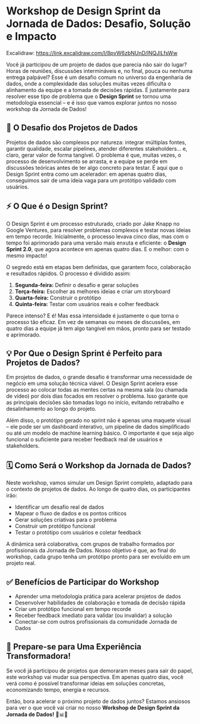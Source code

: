 # Workshop de Design Sprint da Jornada de Dados: Desafio, Solução e Impacto

Excalidraw: https://link.excalidraw.com/l/8pvW6zbNUnD/lNQJlLfsWw

Você já participou de um projeto de dados que parecia não sair do lugar? Horas de reuniões, discussões intermináveis e, no final, pouca ou nenhuma entrega palpável? Esse é um desafio comum no universo da engenharia de dados, onde a complexidade das soluções muitas vezes dificulta o alinhamento da equipe e a tomada de decisões rápidas. É justamente para resolver esse tipo de problema que o **Design Sprint** se tornou uma metodologia essencial – e é isso que vamos explorar juntos no nosso workshop da Jornada de Dados!

## 🌱 **O Desafio dos Projetos de Dados**

Projetos de dados são complexos por natureza: integrar múltiplas fontes, garantir qualidade, escalar pipelines, atender diferentes stakeholders... e, claro, gerar valor de forma tangível. O problema é que, muitas vezes, o processo de desenvolvimento se arrasta, e a equipe se perde em discussões teóricas antes de ter algo concreto para testar. É aqui que o Design Sprint entra como um acelerador: em apenas quatro dias, conseguimos sair de uma ideia vaga para um protótipo validado com usuários.

## ⚡ **O Que é o Design Sprint?**

O Design Sprint é um processo estruturado, criado por Jake Knapp no Google Ventures, para resolver problemas complexos e testar novas ideias em tempo recorde. Inicialmente, o processo levava cinco dias, mas com o tempo foi aprimorado para uma versão mais enxuta e eficiente: o **Design Sprint 2.0**, que agora acontece em apenas quatro dias. E o melhor: com o mesmo impacto!

O segredo está em etapas bem definidas, que garantem foco, colaboração e resultados rápidos. O processo é dividido assim:

1. **Segunda-feira:** Definir o desafio e gerar soluções  
2. **Terça-feira:** Escolher as melhores ideias e criar um storyboard  
3. **Quarta-feira:** Construir o protótipo  
4. **Quinta-feira:** Testar com usuários reais e colher feedback

Parece intenso? E é! Mas essa intensidade é justamente o que torna o processo tão eficaz. Em vez de semanas ou meses de discussões, em quatro dias a equipe já tem algo tangível em mãos, pronto para ser testado e aprimorado.

## 💡 **Por Que o Design Sprint é Perfeito para Projetos de Dados?**

Em projetos de dados, o grande desafio é transformar uma necessidade de negócio em uma solução técnica viável. O Design Sprint acelera esse processo ao colocar todas as mentes certas na mesma sala (ou chamada de vídeo) por dois dias focados em resolver o problema. Isso garante que as principais decisões são tomadas logo no início, evitando retrabalho e desalinhamento ao longo do projeto.

Além disso, o protótipo gerado no sprint não é apenas uma maquete visual – ele pode ser um dashboard interativo, um pipeline de dados simplificado ou até um modelo de machine learning básico. O importante é que seja algo funcional o suficiente para receber feedback real de usuários e stakeholders.

## 🗓️ **Como Será o Workshop da Jornada de Dados?**

Neste workshop, vamos simular um Design Sprint completo, adaptado para o contexto de projetos de dados. Ao longo de quatro dias, os participantes irão:

- Identificar um desafio real de dados  
- Mapear o fluxo de dados e os pontos críticos  
- Gerar soluções criativas para o problema  
- Construir um protótipo funcional  
- Testar o protótipo com usuários e coletar feedback

A dinâmica será colaborativa, com grupos de trabalho formados por profissionais da Jornada de Dados. Nosso objetivo é que, ao final do workshop, cada grupo tenha um protótipo pronto para ser evoluído em um projeto real.

## ✅ **Benefícios de Participar do Workshop**

- Aprender uma metodologia prática para acelerar projetos de dados  
- Desenvolver habilidades de colaboração e tomada de decisão rápida  
- Criar um protótipo funcional em tempo recorde  
- Receber feedback imediato para validar (ou invalidar) a solução  
- Conectar-se com outros profissionais da comunidade Jornada de Dados

## 🚀 **Prepare-se para Uma Experiência Transformadora!**

Se você já participou de projetos que demoraram meses para sair do papel, este workshop vai mudar sua perspectiva. Em apenas quatro dias, você verá como é possível transformar ideias em soluções concretas, economizando tempo, energia e recursos.  

Então, bora acelerar o próximo projeto de dados juntos? Estamos ansiosos para ver o que você vai criar no nosso **Workshop de Design Sprint da Jornada de Dados!** 💪📊🔥